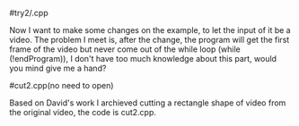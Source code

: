 #try2/.cpp

Now I want to make some changes on the example, to let the input of it be a video. The problem I meet is, after the change, the program will get the first frame of the video but never come out of the while loop (while (!endProgram)), I don't have too much knowledge about this part, would you mind give me a hand?

#cut2.cpp(no need to open)

Based on David's work I archieved cutting a rectangle shape of video from the original video, the code is cut2.cpp.
